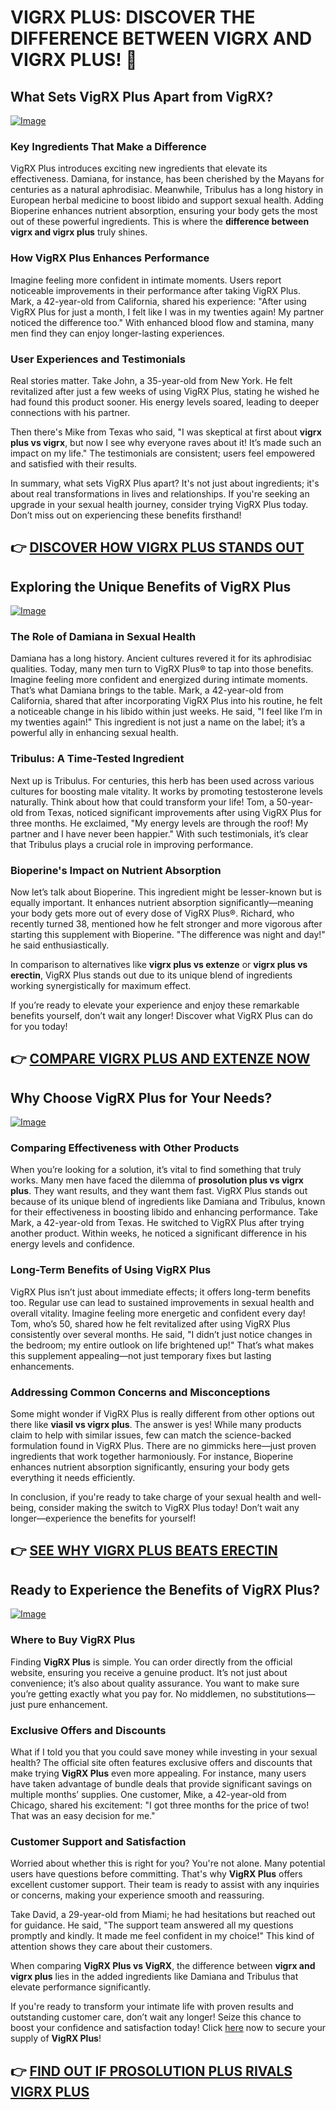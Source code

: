 # VIGRX PLUS: DISCOVER THE DIFFERENCE BETWEEN VIGRX AND VIGRX PLUS! 🌟

## What Sets VigRX Plus Apart from VigRX?
[![Image](https://www2.sellhealth.com/63/vigrxplus_box_facingright_withpills_lg.jpg)](https://gchaffi.com/R1eJaRyY)

### Key Ingredients That Make a Difference
VigRX Plus introduces exciting new ingredients that elevate its effectiveness. Damiana, for instance, has been cherished by the Mayans for centuries as a natural aphrodisiac. Meanwhile, Tribulus has a long history in European herbal medicine to boost libido and support sexual health. Adding Bioperine enhances nutrient absorption, ensuring your body gets the most out of these powerful ingredients. This is where the **difference between vigrx and vigrx plus** truly shines.

### How VigRX Plus Enhances Performance
Imagine feeling more confident in intimate moments. Users report noticeable improvements in their performance after taking VigRX Plus. Mark, a 42-year-old from California, shared his experience: "After using VigRX Plus for just a month, I felt like I was in my twenties again! My partner noticed the difference too." With enhanced blood flow and stamina, many men find they can enjoy longer-lasting experiences.

### User Experiences and Testimonials
Real stories matter. Take John, a 35-year-old from New York. He felt revitalized after just a few weeks of using VigRX Plus, stating he wished he had found this product sooner. His energy levels soared, leading to deeper connections with his partner.

Then there's Mike from Texas who said, "I was skeptical at first about **vigrx plus vs vigrx**, but now I see why everyone raves about it! It’s made such an impact on my life." The testimonials are consistent; users feel empowered and satisfied with their results.

In summary, what sets VigRX Plus apart? It's not just about ingredients; it's about real transformations in lives and relationships. If you're seeking an upgrade in your sexual health journey, consider trying VigRX Plus today. Don’t miss out on experiencing these benefits firsthand!



## 👉 [DISCOVER HOW VIGRX PLUS STANDS OUT](https://gchaffi.com/R1eJaRyY)

## Exploring the Unique Benefits of VigRX Plus

[![Image](https://www2.sellhealth.com/63/vigrxplus_box_facingright_md.jpg)](https://gchaffi.com/R1eJaRyY)

### The Role of Damiana in Sexual Health  
Damiana has a long history. Ancient cultures revered it for its aphrodisiac qualities. Today, many men turn to VigRX Plus® to tap into those benefits. Imagine feeling more confident and energized during intimate moments. That’s what Damiana brings to the table. Mark, a 42-year-old from California, shared that after incorporating VigRX Plus into his routine, he felt a noticeable change in his libido within just weeks. He said, "I feel like I’m in my twenties again!" This ingredient is not just a name on the label; it’s a powerful ally in enhancing sexual health.

### Tribulus: A Time-Tested Ingredient  
Next up is Tribulus. For centuries, this herb has been used across various cultures for boosting male vitality. It works by promoting testosterone levels naturally. Think about how that could transform your life! Tom, a 50-year-old from Texas, noticed significant improvements after using VigRX Plus for three months. He exclaimed, "My energy levels are through the roof! My partner and I have never been happier." With such testimonials, it’s clear that Tribulus plays a crucial role in improving performance.

### Bioperine's Impact on Nutrient Absorption  
Now let’s talk about Bioperine. This ingredient might be lesser-known but is equally important. It enhances nutrient absorption significantly—meaning your body gets more out of every dose of VigRX Plus®. Richard, who recently turned 38, mentioned how he felt stronger and more vigorous after starting this supplement with Bioperine. "The difference was night and day!" he said enthusiastically.

In comparison to alternatives like **vigrx plus vs extenze** or **vigrx plus vs erectin**, VigRX Plus stands out due to its unique blend of ingredients working synergistically for maximum effect.

If you’re ready to elevate your experience and enjoy these remarkable benefits yourself, don’t wait any longer! Discover what VigRX Plus can do for you today!



## 👉 [COMPARE VIGRX PLUS AND EXTENZE NOW](https://gchaffi.com/R1eJaRyY)

## Why Choose VigRX Plus for Your Needs?

[![Image](https://www2.sellhealth.com/63/vigrxplus_pills_md.jpg)](https://gchaffi.com/R1eJaRyY)

### Comparing Effectiveness with Other Products  
When you’re looking for a solution, it’s vital to find something that truly works. Many men have faced the dilemma of **prosolution plus vs vigrx plus**. They want results, and they want them fast. VigRX Plus stands out because of its unique blend of ingredients like Damiana and Tribulus, known for their effectiveness in boosting libido and enhancing performance. Take Mark, a 42-year-old from Texas. He switched to VigRX Plus after trying another product. Within weeks, he noticed a significant difference in his energy levels and confidence.

### Long-Term Benefits of Using VigRX Plus  
VigRX Plus isn’t just about immediate effects; it offers long-term benefits too. Regular use can lead to sustained improvements in sexual health and overall vitality. Imagine feeling more energetic and confident every day! Tom, who’s 50, shared how he felt revitalized after using VigRX Plus consistently over several months. He said, "I didn’t just notice changes in the bedroom; my entire outlook on life brightened up!" That’s what makes this supplement appealing—not just temporary fixes but lasting enhancements.

### Addressing Common Concerns and Misconceptions  
Some might wonder if VigRX Plus is really different from other options out there like **viasil vs vigrx plus**. The answer is yes! While many products claim to help with similar issues, few can match the science-backed formulation found in VigRX Plus. There are no gimmicks here—just proven ingredients that work together harmoniously. For instance, Bioperine enhances nutrient absorption significantly, ensuring your body gets everything it needs efficiently.

In conclusion, if you're ready to take charge of your sexual health and well-being, consider making the switch to VigRX Plus today! Don’t wait any longer—experience the benefits for yourself!



## 👉 [SEE WHY VIGRX PLUS BEATS ERECTIN](https://gchaffi.com/R1eJaRyY)

## Ready to Experience the Benefits of VigRX Plus?

[![Image](https://www2.sellhealth.com/63/vigrxplus_box_headon_reflection_lg.jpg)](https://gchaffi.com/R1eJaRyY)

### Where to Buy VigRX Plus
Finding **VigRX Plus** is simple. You can order directly from the official website, ensuring you receive a genuine product. It’s not just about convenience; it’s also about quality assurance. You want to make sure you’re getting exactly what you pay for. No middlemen, no substitutions—just pure enhancement.

### Exclusive Offers and Discounts
What if I told you that you could save money while investing in your sexual health? The official site often features exclusive offers and discounts that make trying **VigRX Plus** even more appealing. For instance, many users have taken advantage of bundle deals that provide significant savings on multiple months’ supplies. One customer, Mike, a 42-year-old from Chicago, shared his excitement: "I got three months for the price of two! That was an easy decision for me." 

### Customer Support and Satisfaction  
Worried about whether this is right for you? You're not alone. Many potential users have questions before committing. That's why **VigRX Plus** offers excellent customer support. Their team is ready to assist with any inquiries or concerns, making your experience smooth and reassuring.

Take David, a 29-year-old from Miami; he had hesitations but reached out for guidance. He said, "The support team answered all my questions promptly and kindly. It made me feel confident in my choice!" This kind of attention shows they care about their customers.

When comparing **VigRX Plus vs VigRX**, the difference between **vigrx and vigrx plus** lies in the added ingredients like Damiana and Tribulus that elevate performance significantly.

If you're ready to transform your intimate life with proven results and outstanding customer care, don’t wait any longer! Seize this chance to boost your confidence and satisfaction today! Click [here](https://gchaffi.com/R1eJaRyY) now to secure your supply of **VigRX Plus**!



## 👉 [FIND OUT IF PROSOLUTION PLUS RIVALS VIGRX PLUS](https://gchaffi.com/R1eJaRyY)